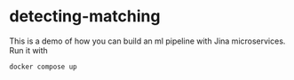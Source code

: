 # detecting-matching

This is a demo of how you can build an ml pipeline with Jina microservices. 
Run it with
```sh
docker compose up
```
